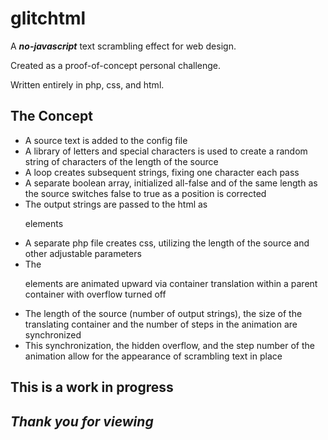 # glitchtml

A ***no-javascript*** text scrambling effect for web design.

Created as a proof-of-concept personal challenge.

Written entirely in php, css, and html.


## The Concept
 - A source text is added to the config file
 - A library of letters and special characters is used to create a random string of characters of the length of the source
 - A loop creates subsequent strings, fixing one character each pass
 - A separate boolean array, initialized all-false and of the same length as the source switches false to true as a position is corrected
 - The output strings are passed to the html as <p> elements
 - A separate php file creates css, utilizing the length of the source and other adjustable parameters
 - The <p> elements are animated upward via container translation within a parent container with overflow turned off
 - The length of the source (number of output strings), the size of the translating container and the number of steps in the animation are synchronized
 - This synchronization, the hidden overflow, and the step number of the animation allow for the appearance of scrambling text in place

## **This is a work in progress**

## ***Thank you for viewing***


